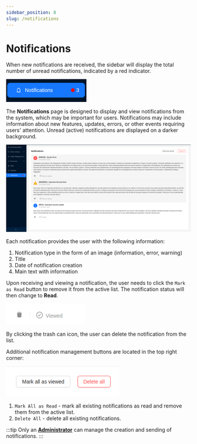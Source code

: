 ```yaml
---
sidebar_position: 8
slug: /notifications
---
```


# Notifications

When new notifications are received, the sidebar will display the total number of unread notifications, indicated by a red indicator.

![](./imgs/note-ind-en.png)

The **Notifications** page is designed to display and view notifications from the system, which may be important for users. Notifications may include information about new features, updates, errors, or other events requiring users' attention. Unread (active) notifications are displayed on a darker background.

![](./imgs/notifications-en.png)

Each notification provides the user with the following information:
1. Notification type in the form of an image (information, error, warning)
2. Title
3. Date of notification creation
4. Main text with information

Upon receiving and viewing a notification, the user needs to click the `Mark as Read` button to remove it from the active list. The notification status will then change to **Read**.

![](./imgs/note-viewed-en.png)

By clicking the trash can icon, the user can delete the notification from the list.

Additional notification management buttons are located in the top right corner:

![](./imgs/note-btns-en.png)

1. `Mark All as Read` - mark all existing notifications as read and remove them from the active list.
2. `Delete All` - delete all existing notifications.

:::tip
Only an [**Administrator**](/category/admin) can manage the creation and sending of notifications.
:::
